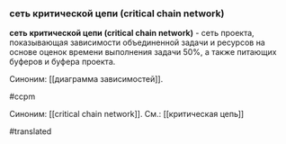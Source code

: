 ### сеть критической цепи (critical chain network)

**сеть критической цепи (critical chain network)** - сеть проекта, показывающая зависимости объединенной задачи и ресурсов на основе оценок времени выполнения задачи 50%, а также питающих буферов и буфера проекта.

Синоним: [[диаграмма зависимостей]].

#ccpm

Синоним: [[critical chain network]].
См.: [[критическая цепь]]

#translated
